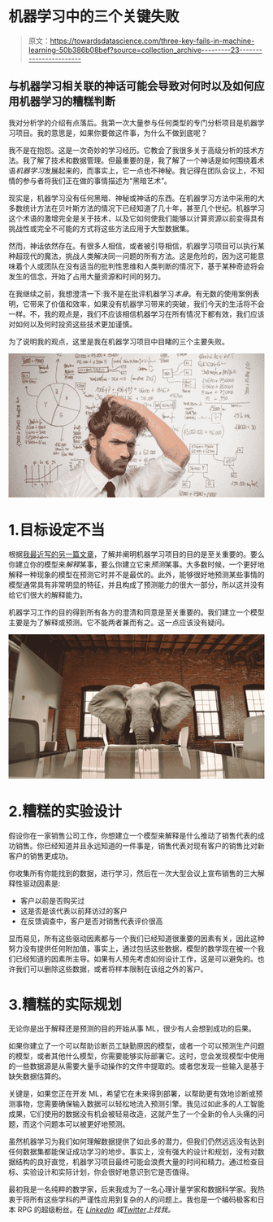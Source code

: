 # 机器学习中的三个关键失败

> 原文：<https://towardsdatascience.com/three-key-fails-in-machine-learning-50b386b08bef?source=collection_archive---------23----------------------->

## 与机器学习相关联的神话可能会导致对何时以及如何应用机器学习的糟糕判断

我对分析学的介绍有点落后。我第一次大量参与任何类型的专门分析项目是机器学习项目。我的意思是，如果你要做这件事，为什么不做到底呢？

我不是在抱怨。这是一次奇妙的学习经历。它教会了我很多关于高级分析的技术方法。我了解了技术和数据管理。但最重要的是，我了解了一个神话是如何围绕着术语*机器学习*发展起来的，而事实上，它一点也不神秘。我记得在团队会议上，不知情的参与者将我们正在做的事情描述为“黑暗艺术”。

现实是，机器学习没有任何黑暗、神秘或神话的东西。在机器学习方法中采用的大多数统计方法在贝叶斯方法的情况下已经知道了几十年，甚至几个世纪。机器学习这个术语的激增完全是关于技术，以及它如何使我们能够以计算资源以前变得具有挑战性或完全不可能的方式将这些方法应用于大型数据集。

然而，神话依然存在。有很多人相信，或者被引导相信，机器学习项目可以执行某种超现代的魔法，挑战人类解决同一问题的所有方法。这是危险的，因为这可能意味着个人或团队在没有适当的批判性思维和人类判断的情况下，基于某种奇迹将会发生的信念，开始了占用大量资源和时间的努力。

在我继续之前，我想澄清一下:我不是在批评机器学习*本身*。有无数的使用案例表明，它带来了价值和效率，如果没有机器学习带来的突破，我们今天的生活将不会一样。不，我的观点是，我们不应该相信机器学习在所有情况下都有效，我们应该对如何以及何时投资这些技术更加谨慎。

为了说明我的观点，这里是我在机器学习项目中目睹的三个主要失败。

![](img/3ecb4b66509320b10de0c2eb4bc91e26.png)

# 1.目标设定不当

根据[我最近写的另一篇文章](/building-a-model-heres-the-first-question-you-should-ask-828befec5ac)，了解并阐明机器学习项目的目的是至关重要的。要么你建立你的模型来*解释*某事，要么你建立它来*预测*某事。大多数时候，一个更好地解释一种现象的模型在预测它时并不是最优的。此外，能够很好地预测某些事情的模型通常具有非常明显的特征，并且构成了预测能力的很大一部分，所以这并没有给它们很大的解释能力。

机器学习工作的目的得到所有各方的澄清和同意是至关重要的。我们建立一个模型主要是为了解释或预测。它不能两者兼而有之。这一点应该没有疑问。

![](img/1815557b40031af335e58bd4dcf12292.png)

# 2.糟糕的实验设计

假设你在一家销售公司工作，你想建立一个模型来解释是什么推动了销售代表的成功销售。你已经知道并且永远知道的一件事是，销售代表对现有客户的销售比对新客户的销售更成功。

你收集所有你能找到的数据，进行学习，然后在一次大型会议上宣布销售的三大解释性驱动因素是:

*   客户以前是否购买过
*   这是否是该代表以前拜访过的客户
*   在反馈调查中，客户是否对销售代表评价很高

显而易见，所有这些驱动因素都与一个我们已经知道很重要的因素有关，因此这种努力没有提供任何附加值，事实上，通过包括这些数据，模型的数学现在被一个我们已经知道的因素所主导。如果有人预先考虑如何设计工作，这是可以避免的。也许我们可以删除这些数据，或者将样本限制在该组之外的客户。

# 3.糟糕的实际规划

无论你是出于解释还是预测的目的开始从事 ML，很少有人会想到成功的后果。

如果你建立了一个可以帮助诊断员工缺勤原因的模型，或者一个可以预测生产问题的模型，或者其他什么模型，你需要能够实际部署它。这时，您会发现模型中使用的一些数据源是从需要大量手动操作的文件中提取的。或者您发现一些输入是基于缺失数据估算的。

关键是，如果您正在开发 ML，希望它在未来得到部署，以帮助更有效地诊断或预测事物，您需要确保输入数据可以轻松地流入预测引擎。我见过如此多的人工智能成果，它们使用的数据没有机会被轻易改造，这就产生了一个全新的令人头痛的问题，而这个问题本可以被更好地预测。

虽然机器学习为我们如何理解数据提供了如此多的潜力，但我们仍然远远没有达到任何数据集都能保证成功学习的地步。事实上，没有强大的设计和规划，没有对数据结构的良好直觉，机器学习项目最终可能会浪费大量的时间和精力。通过检查目标、实验设计和实际计划，你会很好地意识到它是否值得。

最初我是一名纯粹的数学家，后来我成为了一名心理计量学家和数据科学家。我热衷于将所有这些学科的严谨性应用到复杂的人的问题上。我也是一个编码极客和日本 RPG 的超级粉丝。在 [*LinkedIn*](https://www.linkedin.com/in/keith-mcnulty/) *或*[*Twitter*](https://twitter.com/dr_keithmcnulty)*上找我。*